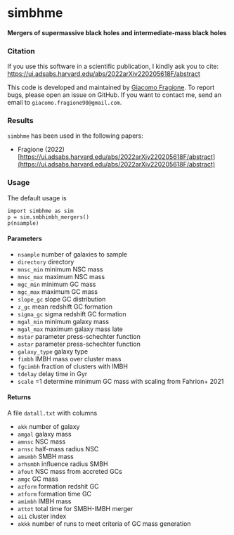 # simbhme

#### Mergers of supermassive black holes and intermediate-mass black holes


### Citation

If you use this software in a scientific publication, I kindly ask you to cite: https://ui.adsabs.harvard.edu/abs/2022arXiv220205618F/abstract

This code is developed and maintained by [Giacomo Fragione](https://giacomofragione90.wixsite.com/giacomofragione).
To report bugs, please open an issue on GitHub. If you want to contact me, send an email to `giacomo.fragione90@gmail.com`.

### Results

`simbhme` has been used in the following papers:
- Fragione (2022) [https://ui.adsabs.harvard.edu/abs/2022arXiv220205618F/abstract](https://ui.adsabs.harvard.edu/abs/2022arXiv220205618F/abstract)

### Usage

The default usage is

    import simbhme as sim
    p = sim.smbhimbh_mergers()
    p(nsample)

#### Parameters

- `nsample` number of galaxies to sample
- `directory` directory
- `mnsc_min` minimum NSC mass
- `mnsc_max` maximum NSC mass
- `mgc_min` minimum GC mass
- `mgc_max` maximum GC mass
- `slope_gc` slope GC distribution
- `z_gc` mean redshift GC formation
- `sigma_gc` sigma redshift GC formation
- `mgal_min` minimum galaxy mass
- `mgal_max` maximum galaxy mass late
- `mstar`  parameter press-schechter function
- `astar`  parameter press-schechter function
- `galaxy_type` galaxy type
- `fimbh` IMBH mass over cluster mass
- `fgcimbh` fraction of clusters with IMBH
- `tdelay` delay time in Gyr
- `scale` =1 determine minimum GC mass with scaling from Fahrion+ 2021

#### Returns

A file `datall.txt` wiith columns

- `akk` number of galaxy
- `amgal` galaxy mass
- `amnsc` NSC mass
- `arnsc` half-mass radius NSC
- `amsmbh` SMBH mass
- `arhsmbh` influence radius SMBH
- `afout` NSC mass from accreted GCs
- `amgc` GC mass
- `azform` formation redshit GC
- `atform` formation time GC
- `amimbh` IMBH mass
- `attot` total time for SMBH-IMBH merger
- `aii` cluster index
- `akkk` number of runs to meet criteria of GC mass generation

